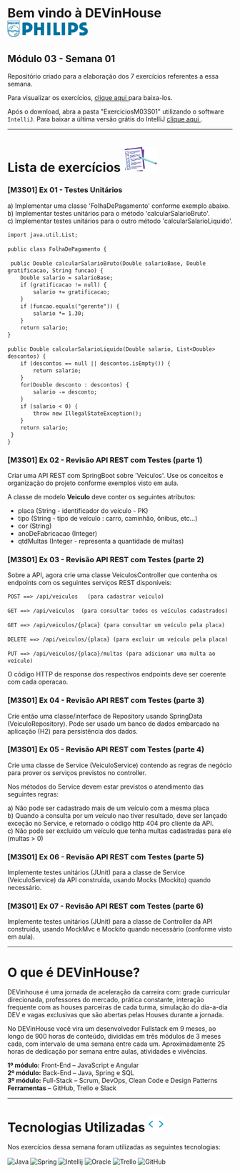 # Bem vindo à DEVinHouse <img width="180px" alt="Philips" src="ExerciciosM03S01/images/logo-phil.png"/>
## Módulo 03 - Semana 01

Repositório criado para a elaboração dos 7 exercícios referentes a essa semana. <br>

Para visualizar os exercícios, <a href="https://github.com/GeorgeEnriqueBravo/DEVinHouse-Modulo03-Semana01/archive/refs/heads/main.zip" target="_blank">
    clique aqui
</a>
para baixa-los. <br>

Após o download, abra a pasta "ExerciciosM03S01" utilizando o software `IntelliJ`. Para baixar a última versão grátis do IntelliJ 
<a href="https://www.jetbrains.com/idea/download/download-thanks.html?platform=windows&code=IIC" target="_blank">
    clique aqui
</a>.
  
---

# Lista de exercícios <img width="75px" alt="Philips" src="ExerciciosM03S01/images/lista.png"/>
### [M3S01] Ex 01 - Testes Unitários

a) Implementar uma classe 'FolhaDePagamento' conforme exemplo abaixo. </br>
b) Implementar testes unitários para o método 'calcularSalarioBruto'. </br>
c) Implementar testes unitários para o outro método 'calcularSalarioLiquido'. </br>
```
import java.util.List;

public class FolhaDePagamento {

 public Double calcularSalarioBruto(Double salarioBase, Double gratificacao, String funcao) {
    Double salario = salarioBase;
    if (gratificacao != null) {
        salario += gratificacao;
    }
    if (funcao.equals("gerente")) {
        salario *= 1.30;
    }
    return salario;
}

public Double calcularSalarioLiquido(Double salario, List<Double> descontos) {
    if (descontos == null || descontos.isEmpty()) {
        return salario;
    }
    for(Double desconto : descontos) {
        salario -= desconto;
    }
    if (salario < 0) {
        throw new IllegalStateException();
    }
    return salario;
 }
}
```

### [M3S01] Ex 02 - Revisão API REST com Testes (parte 1)

Criar uma API REST com SpringBoot sobre 'Veiculos'.
Use os conceitos e organização do projeto conforme exemplos visto em aula.

A classe de modelo **Veiculo** deve conter os seguintes atributos:

- placa (String - identificador do veículo - PK)
- tipo (String - tipo de veículo : carro, caminhão, ônibus, etc...)
- cor (String)
- anoDeFabricacao (Integer)
- qtdMultas (Integer - representa a quantidade de multas)

### [M3S01] Ex 03 - Revisão API REST com Testes (parte 2)

Sobre a API, agora crie uma classe VeiculosController que contenha os endpoints com os seguintes serviços REST disponíveis:
```
POST ==> /api/veiculos   (para cadastrar veículo)

GET ==> /api/veiculos  (para consultar todos os veículos cadastrados)

GET ==> /api/veiculos/{placa} (para consultar um veículo pela placa)

DELETE ==> /api/veiculos/{placa} (para excluir um veículo pela placa)

PUT ==> /api/veiculos/{placa}/multas (para adicionar uma multa ao veículo)
```
O código HTTP de response dos respectivos endpoints deve ser coerente com cada operacao.

### [M3S01] Ex 04 - Revisão API REST com Testes (parte 3)

Crie então uma classe/interface de Repository usando SpringData (VeiculoRepository).
Pode ser usado um banco de dados embarcado na aplicação (H2) para persistência dos dados.

### [M3S01] Ex 05 - Revisão API REST com Testes (parte 4)

Crie uma classe de Service (VeiculoService) contendo as regras de negócio para prover os serviços previstos no controller.

Nos métodos do Service devem estar previstos o atendimento das seguintes regras:

a) Não pode ser cadastrado mais de um veículo com a mesma placa </br>
b) Quando a consulta por um veículo nao tiver resultado, deve ser lançado exceção no Service, e retornado o código http 404 pro cliente da API. </br>
c) Não pode ser excluído um veículo que tenha multas cadastradas para ele (multas > 0) </br>

### [M3S01] Ex 06 - Revisão API REST com Testes (parte 5)

Implemente testes unitários (JUnit) para a classe de Service (VeiculoService) da API construída, usando Mocks (Mockito) quando necessário.

### [M3S01] Ex 07 - Revisão API REST com Testes (parte 6)

Implemente testes unitários (JUnit) para a classe de Controller da API construída, usando MockMvc e Mockito quando necessário (conforme visto em aula).

---

# O que é DEVinHouse?
DEVinhouse é uma jornada de aceleração da carreira com: grade curricular direcionada, professores do mercado, prática constante, interação frequente com as houses parceiras de cada turma, simulação do dia-a-dia DEV e vagas exclusivas que são abertas pelas Houses durante a jornada.

No DEVinHouse você vira um desenvolvedor Fullstack em 9 meses, ao longo de 900 horas de conteúdo, divididas em três módulos de 3 meses cada, com intervalo de uma semana entre cada um. Aproximadamente 25 horas de dedicação por semana entre aulas, atividades e vivências.

__1º módulo:__ Front-End – JavaScript e Angular <br/>
__2º módulo:__ Back-End – Java, Spring e SQL <br/>
__3º módulo:__ Full-Stack – Scrum, DevOps, Clean Code e Design Patterns <br/>
__Ferramentas__ – GitHub, Trello e Slack

---

# Tecnologias Utilizadas <img width="35px" alt="🌐" src="ExerciciosM03S01/images/tag.gif"/>
Nos exercícios dessa semana foram utilizadas as seguintes tecnologias:
<div style="display: inline_block">
    <img align="center" alt="Java" src="https://img.shields.io/badge/Java-ED8B00?style=for-the-badge&logo=openjdk&logoColor=white"/>
    <img align="center" alt="Spring" src="https://img.shields.io/badge/Spring-6DB33F?style=for-the-badge&logo=spring&logoColor=white"/>
    <img align="center" alt="Intellij" src="https://img.shields.io/badge/IntelliJ_IDEA-000000.svg?style=for-the-badge&logo=intellij-idea&logoColor=white"/>
    <img align="center" alt="Oracle" src="https://img.shields.io/badge/Oracle-F80000?style=for-the-badge&logo=oracle&logoColor=black"/>
    <img align="center" alt="Trello" src="https://img.shields.io/badge/Trello-0052CC?style=for-the-badge&logo=trello&logoColor=white"/>
    <img align="center" alt="GitHub" src="https://img.shields.io/badge/GitHub-100000?style=for-the-badge&logo=github&logoColor=white"/>
</div>

